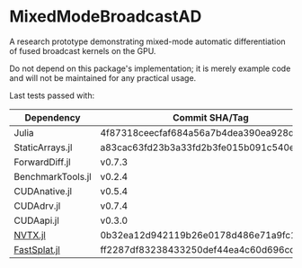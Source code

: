 # MixedModeBroadcastAD

A research prototype demonstrating mixed-mode automatic differentiation of fused broadcast
kernels on the GPU.

Do not depend on this package's implementation; it is merely example code and will not be
maintained for any practical usage.

Last tests passed with:

| Dependency                                              | Commit SHA/Tag                           |
|---------------------------------------------------------|------------------------------------------|
| Julia                                                   | 4f87318ceecfaf684a56a7b4dea390ea928d36a3 |
| StaticArrays.jl                                         | a83cac63fd23b3a33fd2b3fe015b091c540e874e |
| ForwardDiff.jl                                          | v0.7.3                                   |
| BenchmarkTools.jl                                       | v0.2.4                                   |
| CUDAnative.jl                                           | v0.5.4                                   |
| CUDAdrv.jl                                              | v0.7.4                                   |
| CUDAapi.jl                                              | v0.3.0                                   |
| [NVTX.jl](https://github.com/maleadt/NVTX.jl)           | 0b32ea12d942119b26e0178d486e71a9fc1a30fc |
| [FastSplat.jl](https://github.com/maleadt/FastSplat.jl) | ff2287df83238433250def44ea4c60d696cd17ad |
